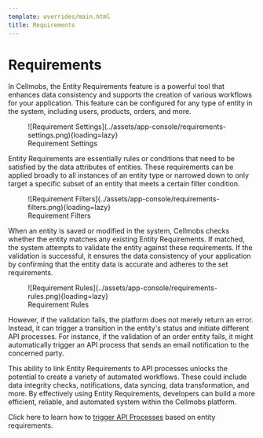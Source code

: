 ```yaml
---
template: overrides/main.html
title: Requirements
---
```


# Requirements

In Cellmobs, the Entity Requirements feature is a powerful tool that enhances data consistency and supports the creation of various workflows for your application. This feature can be configured for any type of entity in the system, including users, products, orders, and more.

<figure markdown>
![Requirement Settings](../assets/app-console/requirements-settings.png){loading=lazy}
    <figcaption>Requirement Settings</figcaption>
</figure>

Entity Requirements are essentially rules or conditions that need to be satisfied by the data attributes of entities. These requirements can be applied broadly to all instances of an entity type or narrowed down to only target a specific subset of an entity that meets a certain filter condition.

<figure markdown>
![Requirement Filters](../assets/app-console/requirements-filters.png){loading=lazy}
    <figcaption>Requirement Filters</figcaption>
</figure>

When an entity is saved or modified in the system, Cellmobs checks whether the entity matches any existing Entity Requirements. If matched, the system attempts to validate the entity against these requirements. If the validation is successful, it ensures the data consistency of your application by confirming that the entity data is accurate and adheres to the set requirements.

<figure markdown>
![Requirement Rules](../assets/app-console/requirements-rules.png){loading=lazy}
    <figcaption>Requirement Rules</figcaption>
</figure>

However, if the validation fails, the platform does not merely return an error. Instead, it can trigger a transition in the entity's status and initiate different API processes. For instance, if the validation of an order entity fails, it might automatically trigger an API process that sends an email notification to the concerned party.

This ability to link Entity Requirements to API processes unlocks the potential to create a variety of automated workflows. These could include data integrity checks, notifications, data syncing, data transformation, and more. By effectively using Entity Requirements, developers can build a more efficient, reliable, and automated system within the Cellmobs platform.

Click here to learn how to [trigger API Processes](/app-console/manage-workflow) based on entity requirements.


<br><br>